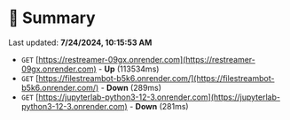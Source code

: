 # 📖 Summary
Last updated: **7/24/2024, 10:15:53 AM**

- `GET` [https://restreamer-09gx.onrender.com](https://restreamer-09gx.onrender.com) - **Up** (113534ms)
- `GET` [https://filestreambot-b5k6.onrender.com/](https://filestreambot-b5k6.onrender.com/) - **Down** (289ms)
- `GET` [https://jupyterlab-python3-12-3.onrender.com](https://jupyterlab-python3-12-3.onrender.com) - **Down** (281ms)
